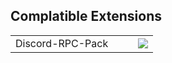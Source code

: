 ## Complatible Extensions
<table>
  <tr>
    <td>Discord-RPC-Pack</td>
    <td><!--Chrome Link--></td> 
    <td><!--Firefox Link--></td>
    <td><a href="https://github.com/lolamtisch/Discord-RPC-Pack"><img src="https://www.google.com/s2/favicons?domain=github.com"></a></td>
  </tr>
</table>
